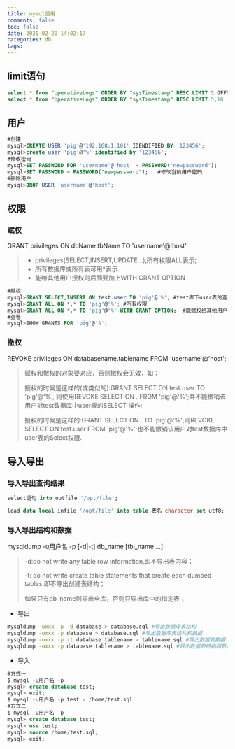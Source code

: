 ```yaml
---
title: mysql使用
comments: false
toc: false
date: 2020-02-20 14:02:17
categories: db
tags:
---
```


## limit语句

``` sql
select * from "operativeLogs" ORDER BY "sysTimestamp" DESC LIMIT 5 OFFSET 5    #postgresql
select * from "operativeLogs" ORDER BY "sysTimestamp" DESC LIMIT 5,10        #mysql
```

## 用户

``` sql
#创建
mysql>CREATE USER 'pig'@'192.168.1.101' IDENDIFIED BY '123456';
mysql>create user 'pig'@'%' identified by '123456';
#修改密码
mysql>SET PASSWORD FOR 'username'@'host' = PASSWORD('newpassword');
mysql>SET PASSWORD = PASSWORD("newpassword");   #修改当前用户密码
#删除用户
mysql>DROP USER 'username'@'host';
```

## 权限

### 赋权

GRANT privileges ON dbName.tbName TO 'username'@'host'
>* privileges(SELECT,INSERT,UPDATE...),所有权限ALL表示;
>* 所有数据库或所有表可用\*表示
>* 能给其他用户授权则后面要加上WITH GRANT OPTION

``` sql
#赋权
mysql>GRANT SELECT,INSERT ON test.user TO 'pig'@'%'; #test库下user表的查询插入权限
mysql>GRANT ALL ON *.* TO 'pig'@'%'; #所有权限
mysql>GRANT ALL ON *.* TO 'pig'@'%' WITH GRANT OPTION;  #能赋权给其他用户
#查看
mysql>SHOW GRANTS FOR 'pig'@'%';
```

### 撤权

REVOKE privileges ON databasename.tablename FROM 'username'@'host';
> 赋权和撤权的对象要对应，否则撤权会无效，如：
>
>授权的时候是这样的(或类似的):GRANT SELECT ON test.user TO 'pig'@'%', 则使用REVOKE SELECT ON *.* FROM 'pig'@'%';并不能撤销该用户对test数据库中user表的SELECT 操作;
>
>授权的时候是这样的:GRANT SELECT ON *.* TO 'pig'@'%';则REVOKE SELECT ON test.user FROM 'pig'@'%';也不能撤销该用户对test数据库中user表的Select权限.

## 导入导出

### 导入导出查询结果

``` sql
select语句 into outfile '/opt/file';

load data local infile '/opt/file' into table 表名 character set utf8;
```

### 导入导出结构和数据

mysqldump -u用户名 -p [-d|-t] db_name [tbl_name ...]
> -d:do not write any table row information,即不导出表内容；
>
> -t: do not write create table statements that create each dumped tables,即不导出创建表结构；
>
> 如果只有db_name则导出全库，否则只导出库中的指定表；

* 导出

``` sh
mysqldump -uxxx -p -d database > database.sql #导出数据库表结构
mysqldump -uxxx -p database > database.sql #导出数据库表结构和数据
mysqldump -uxxx -p -t database tablename > tablename.sql #导出数据表数据
mysqldump -uxxx -p database tablename > tablename.sql #导出数据表结构和数据
```
* 导入

``` sql
#方式一
$ mysql -u用户名 -p  
mysql> create database test;  
mysql> exit;  
$ mysql -u用户名 -p test < /home/test.sql
#方式二  
$ mysql -u用户名 -p   
mysql> create database test;  
mysql> use test;  
mysql> source /home/test.sql;  
mysql> exit;
```